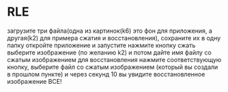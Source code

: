 # RLE
загрузите три файла(одна из картинок(k6) это фон для приложения, а другая(k2) для примера сжатия и восстановления), сохраните их в одну папку 
откройте приложение и запустите
нажмите кнопку сжать выберите изображение (по желанию k2) и потом дайте имя файлу со сжатым изображением
для восстановления нажмите соответствующую кнопку, выберите файл со сжатым изображением (который вы создали в прошлом пункте) и через секунд 10 вы увидите восстановленное изображение
ВСЕ!
